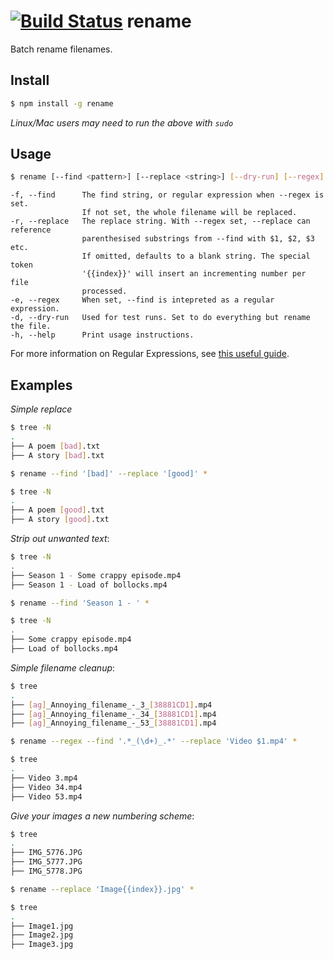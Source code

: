 [![Build Status](https://travis-ci.org/75lb/rename.png)](https://travis-ci.org/75lb/rename)
rename
======
Batch rename filenames.

Install
-------
```sh
$ npm install -g rename
```
*Linux/Mac users may need to run the above with `sudo`*

Usage
-----
```sh
$ rename [--find <pattern>] [--replace <string>] [--dry-run] [--regex] <files>
```
```
-f, --find      The find string, or regular expression when --regex is set. 
                If not set, the whole filename will be replaced.
-r, --replace   The replace string. With --regex set, --replace can reference
                parenthesised substrings from --find with $1, $2, $3 etc. 
                If omitted, defaults to a blank string. The special token 
                '{{index}}' will insert an incrementing number per file 
                processed.
-e, --regex     When set, --find is intepreted as a regular expression. 
-d, --dry-run   Used for test runs. Set to do everything but rename the file.
-h, --help      Print usage instructions. 
```

For more information on Regular Expressions, see [this useful guide](https://developer.mozilla.org/en/docs/Web/JavaScript/Guide/Regular_Expressions). 

Examples
--------
_Simple replace_

```sh
$ tree -N
.
├── A poem [bad].txt
├── A story [bad].txt

$ rename --find '[bad]' --replace '[good]' *

$ tree -N
.
├── A poem [good].txt
├── A story [good].txt
```

_Strip out unwanted text_:

```sh
$ tree -N
.
├── Season 1 - Some crappy episode.mp4
├── Season 1 - Load of bollocks.mp4

$ rename --find 'Season 1 - ' *

$ tree -N
.
├── Some crappy episode.mp4
├── Load of bollocks.mp4
```

_Simple filename cleanup_: 

```sh
$ tree
.
├── [ag]_Annoying_filename_-_3_[38881CD1].mp4
├── [ag]_Annoying_filename_-_34_[38881CD1].mp4
├── [ag]_Annoying_filename_-_53_[38881CD1].mp4

$ rename --regex --find '.*_(\d+)_.*' --replace 'Video $1.mp4' *

$ tree
.
├── Video 3.mp4
├── Video 34.mp4
├── Video 53.mp4
```

_Give your images a new numbering scheme_:

```sh
$ tree
.
├── IMG_5776.JPG
├── IMG_5777.JPG
├── IMG_5778.JPG

$ rename --replace 'Image{{index}}.jpg' *

$ tree
.
├── Image1.jpg
├── Image2.jpg
├── Image3.jpg
```
